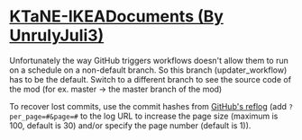 # [KTaNE-IKEADocuments (By UnrulyJuli3)](https://github.com/UnrulyJuli3/KTaNE-IKEADocuments)

Unfortunately the way GitHub triggers workflows doesn't allow them to run on a schedule on a non-default branch. So this branch (updater_workflow) has to be the default. Switch to a different branch to see the source code of the mod (for ex. master -> the master branch of the mod)

To recover lost commits, use the commit hashes from [GitHub's reflog](https://api.github.com/repos/KtaneModules/KTaNE-IKEADocuments-UnrulyJuli3/events) (add `?per_page=#&page=#` to the log URL to increase the page size (maximum is 100, default is 30) and/or specify the page number (default is 1)).
